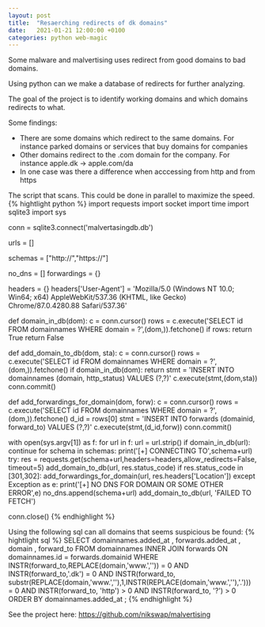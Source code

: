 ```yaml
---
layout: post
title:  "Resaerching redirects of dk domains"
date:   2021-01-21 12:00:00 +0100
categories: python web-magic
---
```

Some malware and malvertising uses redirect from good domains to bad domains.

Using python can we make a database of redirects for further analyzing.

The goal of the project is to identify working domains and which domains redirects to what.

Some findings:
* There are some domains which redirect to the same domains. For instance parked domains or services that buy domains for companies
* Other domains redirect to the .com domain for the company. For instance apple.dk -> apple.com/da
* In one case was there a difference when acccessing from http and from https

The script that scans. This could be done in parallel to maximize the speed.
{% hightlight python %}
import requests
import socket
import time
import sqlite3
import sys

conn = sqlite3.connect('malvertasingdb.db')

urls = []

schemas = ["http://","https://"]

no_dns = []
forwardings = {}

headers = {}
headers['User-Agent'] = 'Mozilla/5.0 (Windows NT 10.0; Win64; x64) AppleWebKit/537.36 (KHTML, like Gecko) Chrome/87.0.4280.88 Safari/537.36'

def domain_in_db(dom):
    c = conn.cursor()
    rows = c.execute('SELECT id FROM domainnames WHERE domain = ?',(dom,)).fetchone()
    if rows:
        return True
    return False

def add_domain_to_db(dom, sta):
    c = conn.cursor()
    rows = c.execute('SELECT id FROM domainnames WHERE domain = ?',(dom,)).fetchone()
    if domain_in_db(dom):
        return
    stmt = 'INSERT INTO domainnames (domain, http_status) VALUES (?,?)'
    c.execute(stmt,(dom,sta))
    conn.commit()

def add_forwardings_for_domain(dom, forw):
    c = conn.cursor()
    rows = c.execute('SELECT id FROM domainnames WHERE domain = ?',(dom,)).fetchone()
    d_id = rows[0]
    stmt = 'INSERT INTO forwards (domainid, forward_to) VALUES (?,?)'
    c.execute(stmt,(d_id,forw))
    conn.commit()

with open(sys.argv[1]) as f:
    for url in f:
        url = url.strip()
        if domain_in_db(url):
            continue
        for schema in schemas:
            print('[+] CONNECTING TO',schema+url)
            try:
                res = requests.get(schema+url,headers=headers,allow_redirects=False, timeout=5)
                add_domain_to_db(url, res.status_code)
                if res.status_code in [301,302]:
                    add_forwardings_for_domain(url, res.headers['Location'])
            except Exception as e:
                print('[+] NO DNS FOR DOMAIN OR SOME OTHER ERROR',e)
                no_dns.append(schema+url)
                add_domain_to_db(url, 'FAILED TO FETCH')

conn.close()
{% endhighlight %}

Using the following sql can all domains that seems suspicious be found:
{% hightlight sql %}
SELECT
        domainnames.added_at
    ,   forwards.added_at
    ,    domain
    ,   forward_to
FROM
    domainnames
    INNER JOIN forwards ON
    domainnames.id = forwards.domainid
WHERE
    INSTR(forward_to,REPLACE(domain,'www.','')) = 0
	AND
    INSTR(forward_to,'.dk') = 0
	AND
    INSTR(forward_to, substr(REPLACE(domain,'www.',''),1,INSTR(REPLACE(domain,'www.',''),'.'))) = 0
	AND
    INSTR(forward_to, 'http') > 0
	AND
    INSTR(forward_to, '?') > 0
ORDER BY
    domainnames.added_at
;
{% endhighlight %}

See the project here: https://github.com/nikswap/malvertising